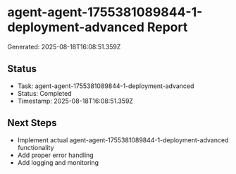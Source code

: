 # agent-agent-1755381089844-1-deployment-advanced Report

Generated: 2025-08-18T16:08:51.359Z

## Status
- Task: agent-agent-1755381089844-1-deployment-advanced
- Status: Completed
- Timestamp: 2025-08-18T16:08:51.359Z

## Next Steps
- Implement actual agent-agent-1755381089844-1-deployment-advanced functionality
- Add proper error handling
- Add logging and monitoring
